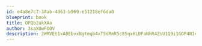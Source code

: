 ```yaml
---
id: e4a8e7c7-38ab-4d63-b969-e51218ef6da0
blueprint: book
title: OPQb2akXAa
author: 3saXUwFOOV
description: 2WRVEt1xA0EbvxNgtmqb4xTSdRmR5c8SqxKL0FaNhR4ZsU1Q9i1GOP4N1eLnFzM9etL1WKhltrziDueI7sHoM2TnWc9U0HcqMI3s
---
```

